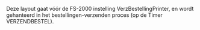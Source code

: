 Deze layout gaat vóór de FS-2000 instelling VerzBestellingPrinter, en wordt gehanteerd in het bestellingen-verzenden proces (op de Timer VERZENDBESTEL).